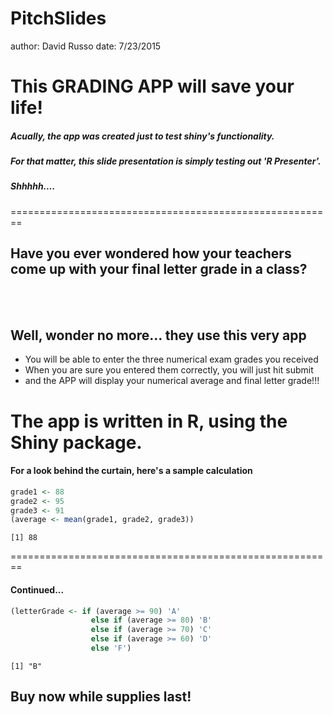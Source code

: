 PitchSlides
========================================================
author: David Russo
date: 7/23/2015

This GRADING APP will save your life!
========================================================

##### Acually, the app was created just to test shiny's functionality.
##### For that matter, this slide presentation is simply testing out 'R Presenter'.
##### Shhhhh....


========================================================
## Have you ever wondered how your teachers come up with your final letter grade in a class? 
<br><br>
## Well, wonder no more... they use this very app
- You will be able to enter the three numerical exam grades you received
- When you are sure you entered them correctly, you will just hit submit
- and the APP will display your numerical average and final letter grade!!!

The app is written in R, using the Shiny package.
========================================================
#### For a look behind the curtain, here's a sample calculation

```r
grade1 <- 88
grade2 <- 95
grade3 <- 91
(average <- mean(grade1, grade2, grade3))
```

```
[1] 88
```

========================================================
#### Continued...

```r
(letterGrade <- if (average >= 90) 'A'
                  else if (average >= 80) 'B'
                  else if (average >= 70) 'C'
                  else if (average >= 60) 'D'
                  else 'F')
```

```
[1] "B"
```
## Buy now while supplies last!
